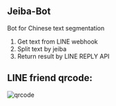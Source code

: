 Jeiba-Bot
------------
Bot for Chinese text segmentation

1. Get text from LINE webhook
2. Split text by jeiba
3. Return result by LINE REPLY API

LINE friend qrcode:
----------
![qrcode](https://qr-official.line.me/M/gb31-EZZLS.png)